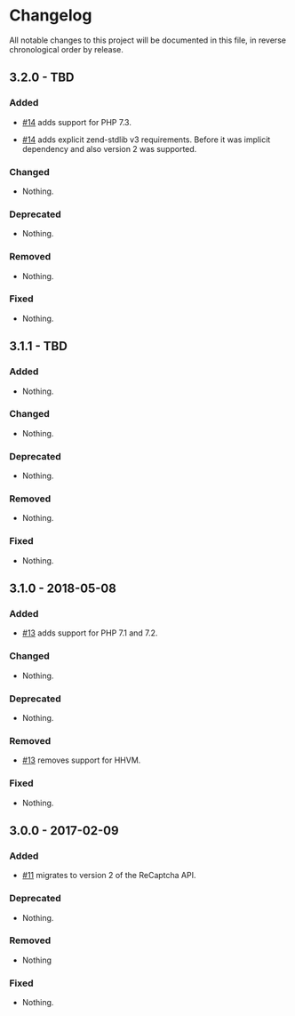 # Changelog

All notable changes to this project will be documented in this file, in reverse chronological order by release.

## 3.2.0 - TBD

### Added

- [#14](https://github.com/zendframework/ZendService_ReCaptcha/pull/14) adds support for PHP 7.3.

- [#14](https://github.com/zendframework/ZendService_ReCaptcha/pull/14) adds explicit zend-stdlib v3 requirements.
  Before it was implicit dependency and also version 2 was supported.

### Changed

- Nothing.

### Deprecated

- Nothing.

### Removed

- Nothing.

### Fixed

- Nothing.

## 3.1.1 - TBD

### Added

- Nothing.

### Changed

- Nothing.

### Deprecated

- Nothing.

### Removed

- Nothing.

### Fixed

- Nothing.

## 3.1.0 - 2018-05-08

### Added

- [#13](https://github.com/zendframework/ZendService_ReCaptcha/pull/13) adds support for PHP 7.1 and 7.2.

### Changed

- Nothing.

### Deprecated

- Nothing.

### Removed

- [#13](https://github.com/zendframework/ZendService_ReCaptcha/pull/13) removes support for HHVM.

### Fixed

- Nothing.

## 3.0.0 - 2017-02-09

### Added

- [#11](https://github.com/zendframework/ZendService_ReCaptcha/pull/11) migrates to
  version 2 of the ReCaptcha API.

### Deprecated

- Nothing.

### Removed

- Nothing

### Fixed

- Nothing.
